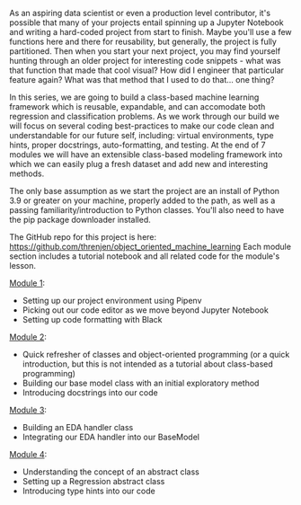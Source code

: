 As an aspiring data scientist or even a production level contributor, it's possible that many of your projects entail spinning up a Jupyter Notebook and writing a hard-coded project from start to finish. Maybe you'll use a few functions here and there for reusability, but generally, the project is fully partitioned. Then when you start your next project, you may find yourself hunting through an older project for interesting code snippets - what was that function that made that cool visual? How did I engineer that particular feature again? What was that method that I used to do that... one thing?

In this series, we are going to build a class-based machine learning framework which is reusable, expandable, and can accomodate both regression and classification problems. As we work through our build we will focus on several coding best-practices to make our code clean and understandable for our future self, including: virtual environments, type hints, proper docstrings, auto-formatting, and testing. At the end of 7 modules we will have an extensible class-based modeling framework into which we can easily plug a fresh dataset and add new and interesting methods.

The only base assumption as we start the project are an install of Python 3.9 or greater on your machine, properly added to the path, as well as a passing familiarity/introduction to Python classes. You'll also need to have the pip package downloader installed.

The GitHub repo for this project is here: https://github.com/threnjen/object_oriented_machine_learning
Each module section includes a tutorial notebook and all related code for the module's lesson.

[Module 1](https://github.com/threnjen/object_oriented_machine_learning/blob/main/module1/module_1.ipynb):
- Setting up our project environment using Pipenv
- Picking out our code editor as we move beyond Jupyter Notebook
- Setting up code formatting with Black

[Module 2](https://github.com/threnjen/object_oriented_machine_learning/blob/main/module2/module_2.ipynb):
- Quick refresher of classes and object-oriented programming (or a quick introduction, but this is not intended as a tutorial about class-based programming)
- Building our base model class with an initial exploratory method
- Introducing docstrings into our code

[Module 3](https://github.com/threnjen/object_oriented_machine_learning/blob/main/module3/module_3.ipynb):
- Building an EDA handler class
- Integrating our EDA handler into our BaseModel

[Module 4](https://github.com/threnjen/object_oriented_machine_learning/blob/main/module4/module_4.ipynb):
- Understanding the concept of an abstract class
- Setting up a Regression abstract class
- Introducing type hints into our code



